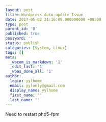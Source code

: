 ```yaml
---
layout: post
title: Wordpress Auto-update Issue
date: 2017-05-02 21:16:09.000000000 +08:00
type: post
parent_id: '0'
published: true
password: ''
status: publish
categories: [System, Linux]
tags: []
meta:
  _wpcom_is_markdown: '1'
  _edit_last: '1'
  _wpas_done_all: '1'
author:
  login: yylhome
  email: yylonly@gmail.com
  display_name: yylhome
  first_name: ''
  last_name: ''
---
```

<p>Need to restart php5-fpm</p>
